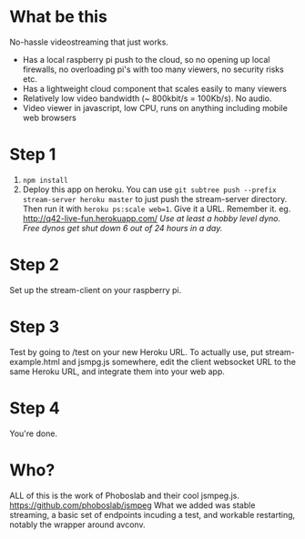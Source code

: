 # What be this

No-hassle videostreaming that just works.

* Has a local raspberry pi push to the cloud, so no opening up local firewalls, no overloading pi's with too many viewers, no security risks etc.
* Has a lightweight cloud component that scales easily to many viewers
* Relatively low video bandwidth (~ 800kbit/s = 100Kb/s). No audio.
* Video viewer in javascript, low CPU, runs on anything including mobile web browsers

# Step 1

1. `npm install`
2. Deploy this app on heroku. You can use `git subtree push --prefix stream-server heroku master` to just push the stream-server directory. Then run it with `heroku ps:scale web=1`. Give it a URL. Remember it. eg. http://q42-live-fun.herokuapp.com/
*Use at least a hobby level dyno. Free dynos get shut down 6 out of 24 hours in a day.*

# Step 2

Set up the stream-client on your raspberry pi.

# Step 3

Test by going to /test on your new Heroku URL.
To actually use, put stream-example.html and jsmpg.js somewhere, edit the client websocket URL to the same Heroku URL, and integrate them into your web app.

# Step 4

You're done.

# Who?

ALL of this is the work of Phoboslab and their cool jsmpeg.js. https://github.com/phoboslab/jsmpeg
What we added was stable streaming, a basic set of endpoints incuding a test, and workable restarting, notably the wrapper around avconv.
